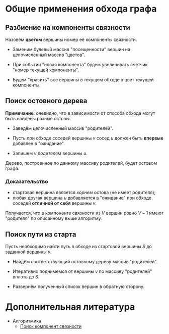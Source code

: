 # Общие применения обхода графа

## Разбиение на компоненты связности

Назовём **цветом** вершины номер её компоненты связности.

- Заменим булевый массив "посещенности" вершин на целочисленный массив "цветов".

- При событии "новая компонента" будем увеличивать счетчик "номер текущей компоненты".

- Будем "красить" все вершины в текущем обходе в цвет текущей компоненты.

## Поиск остовного дерева

**Примечание**: очевидно, что в зависимости от способа обхода могут быть найдены разные остовы.

- Заведём целочисленный массив "родителей".

- Пусть при обходе соседей вершины $v$ сосед $u$ должен быть **впервые** добавлен в "ожидание".

- Запишем $v$ _родителем_ вершины $u$.

Дерево, построенное по данному массиву родителей, будет остовом графа.

### Доказательство

- стартовая вершина является _корнем_ остова (не имеет родителя);
- любая другая вершина $u$ добавляется в "ожидание" при обходе соседей **отличной от себя** вершины $v$.

Получается, что в компоненте связности из $V$ вершин ровно $V - 1$ имеют "родителя" по описанному выше алгоритму.

## Поиск пути из старта

Пусть необходимо найти путь в обходе из стартовой вершины $S$ до заданной вершины $v$.

- Найдём соответствующий остовному дереву массив "родителей".

- Итеративно поднимемся от вершины $v$ по массиву "родителей" вплоть до $S$.
  
- Развернём полученный список вершин в обратную сторону.

# Дополнительная литература

- Алгоритмика
  - [Поиск компонент связности](https://ru.algorithmica.org/cs/graph-traversals/connectivity/)
